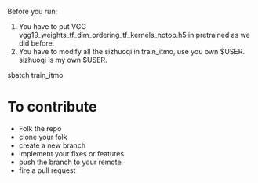 Before you run:

1. You have to put VGG vgg19_weights_tf_dim_ordering_tf_kernels_notop.h5 in pretrained as we did before.
2. You have to modify all the sizhuoqi in train_itmo, use you own $USER. sizhuoqi is my own $USER.

sbatch train_itmo

# To contribute 
- Folk the repo
- clone your folk
- create a new branch
- implement your fixes or features
- push the branch to your remote
- fire a pull request
